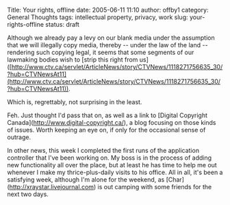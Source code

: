 Title: Your rights, offline
date: 2005-06-11 11:10
author: offby1
category: General Thoughts
tags: intellectual property, privacy, work
slug: your-rights-offline
status: draft

Although we already pay a levy on our blank media under the assumption that we will illegally copy media, thereby \-- under the law of the land \-- rendering such copying legal, it seems that some segments of our lawmaking bodies wish to \[strip this right from us\]([http://www.ctv.ca/servlet/ArticleNews/story/CTVNews/1118271756635_30/?hub=CTVNewsAt11](http://www.ctv.ca/servlet/ArticleNews/story/CTVNews/1118271756635_30/?hub=CTVNewsAt11)).

Which is, regrettably, not surprising in the least.

Feh. Just thought I'd pass that on, as well as a link to \[Digital Copyright Canada\](<http://www.digital-copyright.ca/>), a blog focusing on those kinds of issues. Worth keeping an eye on, if only for the occasional sense of outrage.

In other news, this week I completed the first runs of the application controller that I've been working on. My boss is in the process of adding new functionality all over the place, but at least he has time to help me out whenever I make my thrice-plus-daily visits to his office. All in all, it's been a satisfying week, although I'm alone for the weekend, as \[Char\](<http://xraystar.livejournal.com>) is out camping with some friends for the next two days.
